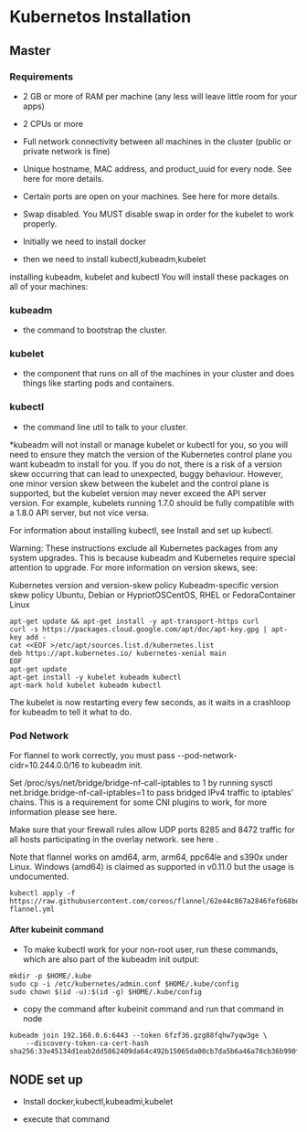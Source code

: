 # Kubernetos Installation
## Master

### Requirements
* 2 GB or more of RAM per machine (any less will leave little room for your apps)
* 2 CPUs or more
* Full network connectivity between all machines in the cluster (public or private network is fine)
* Unique hostname, MAC address, and product_uuid for every node. See here for more details.
* Certain ports are open on your machines. See here for more details.
* Swap disabled. You MUST disable swap in order for the kubelet to work properly.

* Initially we need to install docker

* then we need to install kubectl,kubeadm,kubelet

installing kubeadm, kubelet and kubectl
You will install these packages on all of your machines:

### kubeadm
* the command to bootstrap the cluster.

### kubelet
* the component that runs on all of the machines in your cluster and does things like starting pods and containers.

### kubectl
* the command line util to talk to your cluster.

*kubeadm will not install or manage kubelet or kubectl for you, so you will need to ensure they match the version of the Kubernetes control plane you want kubeadm to install for you. If you do not, there is a risk of a version skew occurring that can lead to unexpected, buggy behaviour. However, one minor version skew between the kubelet and the control plane is supported, but the kubelet version may never exceed the API server version. For example, kubelets running 1.7.0 should be fully compatible with a 1.8.0 API server, but not vice versa.

For information about installing kubectl, see Install and set up kubectl.

Warning: These instructions exclude all Kubernetes packages from any system upgrades. This is because kubeadm and Kubernetes require special attention to upgrade.
For more information on version skews, see:

Kubernetes version and version-skew policy
Kubeadm-specific version skew policy
Ubuntu, Debian or HypriotOSCentOS, RHEL or FedoraContainer Linux
```
apt-get update && apt-get install -y apt-transport-https curl
curl -s https://packages.cloud.google.com/apt/doc/apt-key.gpg | apt-key add -
cat <<EOF >/etc/apt/sources.list.d/kubernetes.list
deb https://apt.kubernetes.io/ kubernetes-xenial main
EOF
apt-get update
apt-get install -y kubelet kubeadm kubectl
apt-mark hold kubelet kubeadm kubectl
```
The kubelet is now restarting every few seconds, as it waits in a crashloop for kubeadm to tell it what to do.

### Pod Network
For flannel to work correctly, you must pass --pod-network-cidr=10.244.0.0/16 to kubeadm init.

Set /proc/sys/net/bridge/bridge-nf-call-iptables to 1 by running sysctl net.bridge.bridge-nf-call-iptables=1 to pass bridged IPv4 traffic to iptables’ chains. This is a requirement for some CNI plugins to work, for more information please see here.

Make sure that your firewall rules allow UDP ports 8285 and 8472 traffic for all hosts participating in the overlay network. see here .

Note that flannel works on amd64, arm, arm64, ppc64le and s390x under Linux. Windows (amd64) is claimed as supported in v0.11.0 but the usage is undocumented.
```
kubectl apply -f https://raw.githubusercontent.com/coreos/flannel/62e44c867a2846fefb68bd5f178daf4da3095ccb/Documentation/kube-flannel.yml

```
#### After kubeinit command
* To make kubectl work for your non-root user, run these commands, which are also part of the kubeadm init output:
```
mkdir -p $HOME/.kube
sudo cp -i /etc/kubernetes/admin.conf $HOME/.kube/config
sudo chown $(id -u):$(id -g) $HOME/.kube/config
```

* copy the command after kubeinit command and run that command in node
```
kubeadm join 192.168.0.6:6443 --token 6fzf36.gzg88fqhw7yqw3ge \
    --discovery-token-ca-cert-hash sha256:33e45134d1eab2dd5862409da64c492b15065da00cb7da5b6a46a78cb36b990f
```

## NODE set up

* Install docker,kubectl,kubeadmi,kubelet

* execute that command 